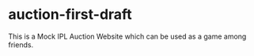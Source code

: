 # auction-first-draft
This is a Mock IPL Auction Website which can be used as a game among friends. 
